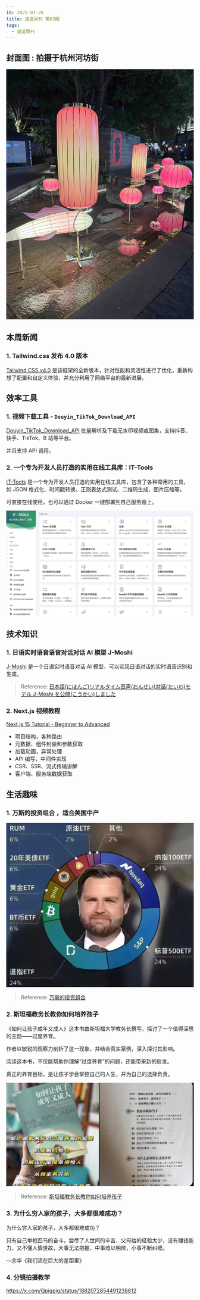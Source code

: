 ```yaml
---
id: 2025-01-26
title: 遥遥周刊 第63期
tags:
  - 遥遥周刊
---
```


## 封面图 : 拍摄于杭州河坊街

![img](cover.jpeg)

## 本周新闻

### 1. Tailwind.css 发布 4.0 版本

[Tailwind CSS v4.0](https://tailwindcss.com/blog/tailwindcss-v4) 是该框架的全新版本，针对性能和灵活性进行了优化，重新构想了配置和自定义体验，并充分利用了网络平台的最新进展。

## 效率工具

### 1. 视频下载工具 - `Douyin_TikTok_Download_API`

[Douyin_TikTok_Download_API](https://github.com/Evil0ctal/Douyin_TikTok_Download_API) 批量解析及下载无水印视频或图集，支持抖音、快手、TikTok、B 站等平台。

并且支持 API 调用。

### 2. 一个专为开发人员打造的实用在线工具库：IT-Tools

[IT-Tools](https://github.com/CorentinTh/it-tools) 是一个专为开发人员打造的实用在线工具库，包含了各种常用的工具，如 JSON 格式化、时间戳转换、正则表达式测试、二维码生成、图片压缩等。

可直接在线使用，也可以通过 Docker 一键部署到自己服务器上。

![IT-Tools](IT-Tools.jpeg)

## 技术知识

### 1. 日语实时语音语音对话对话 AI 模型 J-Moshi

[J-Moshi](https://nu-dialogue.github.io/j-moshi/) 是一个日语实时语音对话 AI 模型，可以实现日语对话的实时语音识别和生成。

> Reference: [日本語(にほんご)リアルタイム音声(おんせい)対話(たいわ)モデル J-Moshi を公開(こうかい)しました](https://x.com/atsumoto_ohashi/status/1882633871176630595)

### 2. Next.js 视频教程

[Next.js 15 Tutorial - Beginner to Advanced](https://www.youtube.com/playlist?list=PLC3y8-rFHvwhIEc4I4YsRz5C7GOBnxSJY)

- 项目结构，各种路由
- 元数据、组件封装和参数获取
- 加载动画，异常处理
- API 编写，中间件实现
- CSR、SSR、流式传输讲解
- 客户端、服务端数据获取

## 生活趣味

### 1. 万斯的投资组合 ，适合美国中产

![万斯的投资组合](万斯的投资组合.jpeg)

> Reference: [万斯的投资组合](https://x.com/yuyy614893671/status/1883532165977399402)

### 2. 斯坦福教务长教你如何培养孩子

《如何让孩子成年又成人》这本书由斯坦福大学教务长撰写，探讨了一个值得深思的主题——过度养育。

作者以敏锐的观察力剖析了这一现象，并结合真实案例，深入探讨其影响。

阅读这本书，不仅能帮助你理解“过度养育”的问题，还能带来新的启发。

真正的养育目标，是让孩子学会掌控自己的人生，并为自己的选择负责。

![斯坦福教务长教你如何培养孩子](如何让孩子成年又成人.jpeg)

> Reference: [斯坦福教务长教你如何培养孩子](https://x.com/jsd200j/status/1883192248445374466)

### 3. 为什么穷人家的孩子，大多都很难成功？

为什么穷人家的孩子，大多都很难成功？

只有自己单枪匹马的奋斗，尝尽了人世间的辛苦，父母给的经验太少，没有赚钱能力，又不懂人情世故，大事无法把握，中事难以明辨，小事不断纠缠。

—余华《我们活在巨大的差距里》

### 4. 分镜拍摄教学

https://x.com/Qpigpig/status/1882072854491238812

